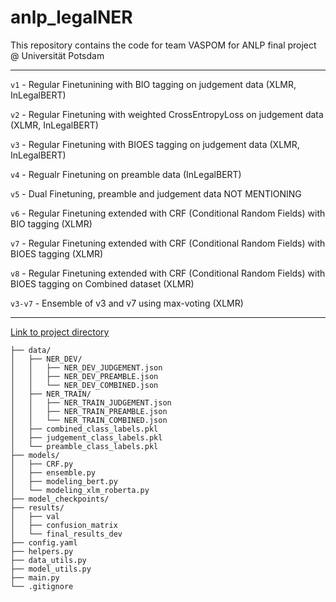 # anlp_legalNER
This repository contains the code for team VASPOM for ANLP final project @ Universität Potsdam

----

`v1` - Regular Finetunining with BIO tagging on judgement data (XLMR, InLegalBERT)

`v2` - Regular Finetuning with weighted CrossEntropyLoss on judgement data (XLMR, InLegalBERT)

`v3` - Regular Finetuning with BIOES tagging on judgement data (XLMR, InLegalBERT)

`v4` - Regualr Finetuning on preamble data (InLegalBERT)

`v5` - Dual Finetuning, preamble and judgement data NOT MENTIONING

`v6` - Regular Finetuning extended with CRF (Conditional Random Fields) with BIO tagging (XLMR)

`v7` - Regular Finetuning extended with CRF (Conditional Random Fields) with BIOES tagging (XLMR)

`v8` - Regular Finetuning extended with CRF (Conditional Random Fields) with BIOES tagging on Combined dataset (XLMR)

`v3-v7` - Ensemble of v3 and v7 using max-voting (XLMR)

----

[Link to project directory](https://drive.google.com/drive/folders/1EPzM7d3qtORmIZubnmnn8o_BP5ceDCWW?usp=sharing)

```
├── data/
│   ├── NER_DEV/
│   │   ├── NER_DEV_JUDGEMENT.json
│   │   ├── NER_DEV_PREAMBLE.json
│   │   └── NER_DEV_COMBINED.json
│   ├── NER_TRAIN/
│   │   ├── NER_TRAIN_JUDGEMENT.json
│   │   ├── NER_TRAIN_PREAMBLE.json
│   │   └── NER_TRAIN_COMBINED.json
│   ├── combined_class_labels.pkl
│   ├── judgement_class_labels.pkl
│   └── preamble_class_labels.pkl
├── models/
│   ├── CRF.py
│   ├── ensemble.py
│   ├── modeling_bert.py
│   └── modeling_xlm_roberta.py
├── model_checkpoints/
├── results/
│   ├── val
│   ├── confusion_matrix
│   └── final_results_dev
├── config.yaml
├── helpers.py
├── data_utils.py
├── model_utils.py
├── main.py
└── .gitignore
```
